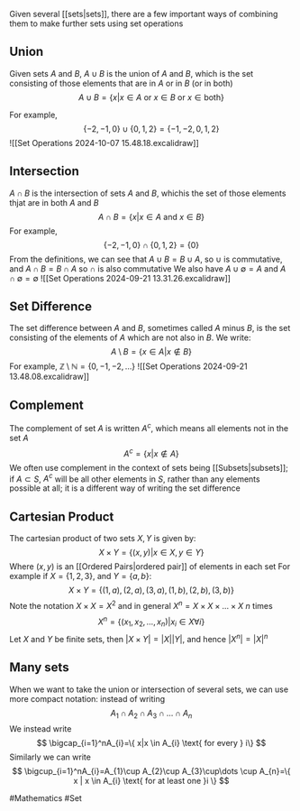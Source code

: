 Given several [[sets|sets]], there are a few important ways of combining them to make further sets using set operations
## Union
Given sets $A$ and $B$, $A\cup B$ is the union of $A$ and $B$, which is the set consisting of those elements that are in $A$ or in $B$ (or in both)
$$
A\cup B=\{ x|x\in A \text{ or }x\in B\text{ or }x\in \text{both} \}
$$

For example,
$$
\{ -2,-1,0 \}\cup \{ 0,1,2 \}=\{ -1,-2,0,1,2 \}
$$
![[Set Operations 2024-10-07 15.48.18.excalidraw]]
## Intersection
$A\cap B$ is the intersection of sets $A$ and $B$, whichis the set of those elements thjat are in both $A$ and $B$
$$
A\cap B=\{ x|x\in A\text{ and }x\in B \}
$$
For example,
$$
\{ -2,-1,0 \}\cap \{ 0,1,2 \}=\{ 0 \}
$$
From the definitions, we can see that $A\cup B=B\cup A$, so $\cup$ is commutative, and $A\cap B=B\cap A$ so $\cap$ is also commutative
We also have $A\cup \emptyset=A$ and $A\cap \emptyset=\emptyset$
![[Set Operations 2024-09-21 13.31.26.excalidraw]]
## Set Difference
The set difference between $A$ and $B$, sometimes called $A$ minus $B$, is the set consisting of the elements of $A$ which are not also in $B$. We write:
$$
A\setminus B=\{ x \in A|x \not\in B \}
$$
For example, $\mathbb{Z}\setminus \mathbb{N}=\{ 0,-1,-2,\dots \}$
![[Set Operations 2024-09-21 13.48.08.excalidraw]]
## Complement
The complement of set $A$ is written $A^c$, which means all elements not in the set $A$
$$
A^c=\{ x|x \not\in A \}
$$
We often use complement in the context of sets being [[Subsets|subsets]]; if $A\subset S$, $A^c$ will be all other elements in $S$, rather than any elements possible at all; it is a different way of writing the set difference
## Cartesian Product
The cartesian product of two sets $X,Y$ is given by:
$$
X\times Y=\{ (x,y)|x\in X,y\in Y \}
$$
Where $(x,y)$ is an [[Ordered Pairs|ordered pair]] of elements in each set
For example if $X=\{ 1,2,3 \}$, and $Y=\{ a,b \}$:
$$
X\times Y=\{ (1,a),(2,a),(3,a),(1,b),(2,b),(3,b) \}
$$
Note the notation $X\times X=X^{2}$ and in general $X^{n}=X\times X\times \dots \times X$ $n$ times
$$
X^n=\{ (x_{1},x_{2},\dots,x_{n})|x_{i}\in X\forall i \}
$$
Let $X$ and $Y$ be finite sets, then $|X\times Y|=|X||Y|$, and hence $|X^{n}|=|X|^{n}$
## Many sets
When we want to take the union or intersection of several sets, we can use more compact notation: instead of writing
$$
A_{1}\cap A_{2}\cap A_{3}\cap\dots \cap A_{n}
$$
We instead write
$$
\bigcap_{i=1}^nA_{i}=\{ x|x \in A_{i} \text{ for every } i\}
$$
Similarly we can write
$$
\bigcup_{i=1}^nA_{i}=A_{1}\cup A_{2}\cup A_{3}\cup\dots \cup A_{n}=\{ x | x \in A_{i} \text{ for at least one }i \}
$$

#Mathematics #Set